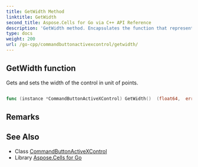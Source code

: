 ```yaml
---
title: GetWidth Method 
linktitle: GetWidth
second_title: Aspose.Cells for Go via C++ API Reference
description: 'GetWidth method. Encapsulates the function that represents getwidth in Go.'
type: docs
weight: 200
url: /go-cpp/commandbuttonactivexcontrol/getwidth/
---
```


## GetWidth function

Gets and sets the width of the control in unit of points.

```go

func (instance *CommandButtonActiveXControl) GetWidth()  (float64,  error) 

```

## Remarks


## See Also

* Class [CommandButtonActiveXControl](../)
* Library [Aspose.Cells for Go](../../)
